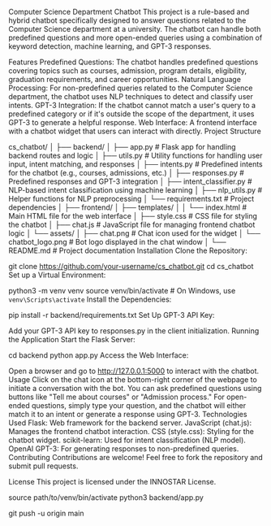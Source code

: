 Computer Science Department Chatbot
This project is a rule-based and hybrid chatbot specifically designed to answer questions related to the Computer Science department at a university. The chatbot can handle both predefined questions and more open-ended queries using a combination of keyword detection, machine learning, and GPT-3 responses.

Features
Predefined Questions: The chatbot handles predefined questions covering topics such as courses, admission, program details, eligibility, graduation requirements, and career opportunities.
Natural Language Processing: For non-predefined queries related to the Computer Science department, the chatbot uses NLP techniques to detect and classify user intents.
GPT-3 Integration: If the chatbot cannot match a user's query to a predefined category or if it's outside the scope of the department, it uses GPT-3 to generate a helpful response.
Web Interface: A frontend interface with a chatbot widget that users can interact with directly.
Project Structure

cs_chatbot/
│
├── backend/
│   ├── app.py                # Flask app for handling backend routes and logic
│   ├── utils.py              # Utility functions for handling user input, intent matching, and responses
│   ├── intents.py            # Predefined intents for the chatbot (e.g., courses, admissions, etc.)
│   ├── responses.py          # Predefined responses and GPT-3 integration
│   ├── intent_classifier.py  # NLP-based intent classification using machine learning
│   ├── nlp_utils.py          # Helper functions for NLP preprocessing
│   └── requirements.txt      # Project dependencies
│
├── frontend/
│   ├── templates/
│   │   └── index.html        # Main HTML file for the web interface
│   ├── style.css             # CSS file for styling the chatbot
│   ├── chat.js               # JavaScript file for managing frontend chatbot logic
│   └── assets/
│       ├── chat.png          # Chat icon used for the widget
│       └── chatbot_logo.png  # Bot logo displayed in the chat window
│
└── README.md                 # Project documentation
Installation
Clone the Repository:


git clone https://github.com/your-username/cs_chatbot.git
cd cs_chatbot
Set up a Virtual Environment:


python3 -m venv venv
source venv/bin/activate   # On Windows, use `venv\Scripts\activate`
Install the Dependencies:


pip install -r backend/requirements.txt
Set Up GPT-3 API Key:

Add your GPT-3 API key to responses.py in the client initialization.
Running the Application
Start the Flask Server:


cd backend
python app.py
Access the Web Interface:

Open a browser and go to http://127.0.0.1:5000 to interact with the chatbot.
Usage
Click on the chat icon at the bottom-right corner of the webpage to initiate a conversation with the bot.
You can ask predefined questions using buttons like "Tell me about courses" or "Admission process."
For open-ended questions, simply type your question, and the chatbot will either match it to an intent or generate a response using GPT-3.
Technologies Used
Flask: Web framework for the backend server.
JavaScript (chat.js): Manages the frontend chatbot interaction.
CSS (style.css): Styling for the chatbot widget.
scikit-learn: Used for intent classification (NLP model).
OpenAI GPT-3: For generating responses to non-predefined queries.
Contributing
Contributions are welcome! Feel free to fork the repository and submit pull requests.

License
This project is licensed under the INNOSTAR License.



source path/to/venv/bin/activate
python3 backend/app.py

git push -u origin main  